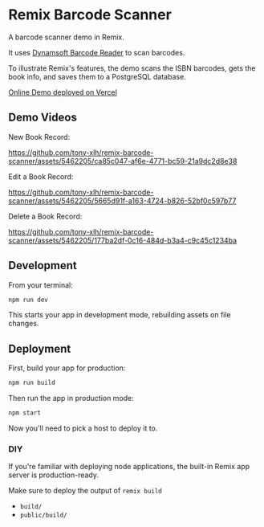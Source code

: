 # Remix Barcode Scanner

A barcode scanner demo in Remix.

It uses [Dynamsoft Barcode Reader](https://www.dynamsoft.com/barcode-reader/overview/) to scan barcodes.

To illustrate Remix's features, the demo scans the ISBN barcodes, gets the book info, and saves them to a PostgreSQL database.

[Online Demo deployed on Vercel](https://remix-barcode-scanner.vercel.app/)

## Demo Videos

New Book Record:

https://github.com/tony-xlh/remix-barcode-scanner/assets/5462205/ca85c047-af6e-4771-bc59-21a9dc2d8e38

Edit a Book Record:

https://github.com/tony-xlh/remix-barcode-scanner/assets/5462205/5665d91f-a163-4724-b826-52bf0c597b77

Delete a Book Record:

https://github.com/tony-xlh/remix-barcode-scanner/assets/5462205/177ba2df-0c16-484d-b3a4-c9c45c1234ba

## Development

From your terminal:

```sh
npm run dev
```

This starts your app in development mode, rebuilding assets on file changes.

## Deployment

First, build your app for production:

```sh
npm run build
```

Then run the app in production mode:

```sh
npm start
```

Now you'll need to pick a host to deploy it to.

### DIY

If you're familiar with deploying node applications, the built-in Remix app server is production-ready.

Make sure to deploy the output of `remix build`

- `build/`
- `public/build/`
